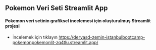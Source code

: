 ## Pokemon Veri Seti Streamlit App
#### Pokemon veri setinin grafiksel incelemesi için oluşturulmuş Streamlit projesi
- İncelemek için tıklayın
<https://deryasd-zemin-istanbulbootcamp-pokemonpokemonlit-zq4tlu.streamlit.app/>
